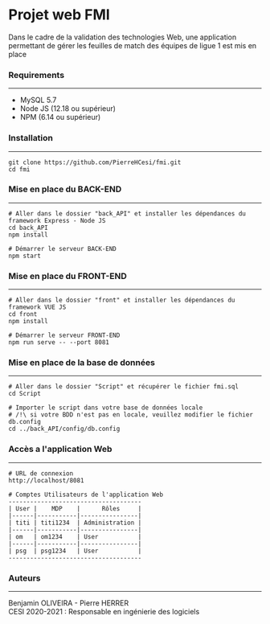 # Projet web FMI

Dans le cadre de la validation des technologies Web,
une application permettant de gérer les feuilles de match des équipes de ligue 1 est mis en place 

### Requirements
---

- MySQL 5.7
- Node JS (12.18 ou supérieur)
- NPM (6.14 ou supérieur)

### Installation
---

```
git clone https://github.com/PierreHCesi/fmi.git
cd fmi
```

### Mise en place du BACK-END
---

```
# Aller dans le dossier "back_API" et installer les dépendances du framework Express - Node JS
cd back_API
npm install

# Démarrer le serveur BACK-END
npm start
```

### Mise en place du FRONT-END
---

```
# Aller dans le dossier "front" et installer les dépendances du framework VUE JS 
cd front
npm install

# Démarrer le serveur FRONT-END
npm run serve -- --port 8081
```

### Mise en place de la base de données
---

```
# Aller dans le dossier "Script" et récupérer le fichier fmi.sql 
cd Script

# Importer le script dans votre base de données locale
# /!\ si votre BDD n'est pas en locale, veuillez modifier le fichier db.config
cd ../back_API/config/db.config
```

### Accès a l'application Web
---

```
# URL de connexion
http://localhost/8081

# Comptes Utilisateurs de l'application Web
-------------------------------------
| User |    MDP    |      Rôles     |
|------|-----------|----------------|
| titi | titi1234  | Administration |
|------|-----------|----------------|
| om   | om1234    | User           |
|------|-----------|----------------|
| psg  | psg1234   | User           |
-------------------------------------
```

### Auteurs 
---
Benjamin OLIVEIRA - Pierre HERRER\
CESI 2020-2021 : Responsable en ingénierie des logiciels
